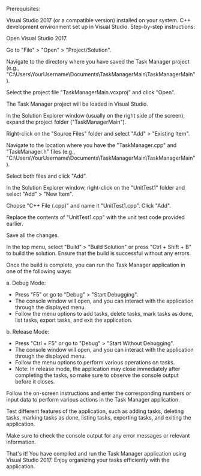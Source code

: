 Prerequisites:

Visual Studio 2017 (or a compatible version) installed on your system.
C++ development environment set up in Visual Studio.
Step-by-step instructions:

Open Visual Studio 2017.

Go to "File" > "Open" > "Project/Solution".

Navigate to the directory where you have saved the Task Manager project (e.g., "C:\Users\YourUsername\Documents\TaskManagerMain\TaskManagerMain").

Select the project file "TaskManagerMain.vcxproj" and click "Open".

The Task Manager project will be loaded in Visual Studio.

In the Solution Explorer window (usually on the right side of the screen), expand the project folder ("TaskManagerMain").

Right-click on the "Source Files" folder and select "Add" > "Existing Item".

Navigate to the location where you have the "TaskManager.cpp" and "TaskManager.h" files (e.g., "C:\Users\YourUsername\Documents\TaskManagerMain\TaskManagerMain").

Select both files and click "Add".

In the Solution Explorer window, right-click on the "UnitTest1" folder and select "Add" > "New Item".

Choose "C++ File (.cpp)" and name it "UnitTest1.cpp". Click "Add".

Replace the contents of "UnitTest1.cpp" with the unit test code provided earlier.

Save all the changes.

In the top menu, select "Build" > "Build Solution" or press "Ctrl + Shift + B" to build the solution. Ensure that the build is successful without any errors.

Once the build is complete, you can run the Task Manager application in one of the following ways:

a. Debug Mode:
- Press "F5" or go to "Debug" > "Start Debugging".
- The console window will open, and you can interact with the application through the displayed menu.
- Follow the menu options to add tasks, delete tasks, mark tasks as done, list tasks, export tasks, and exit the application.

b. Release Mode:
- Press "Ctrl + F5" or go to "Debug" > "Start Without Debugging".
- The console window will open, and you can interact with the application through the displayed menu.
- Follow the menu options to perform various operations on tasks.
- Note: In release mode, the application may close immediately after completing the tasks, so make sure to observe the console output before it closes.

Follow the on-screen instructions and enter the corresponding numbers or input data to perform various actions in the Task Manager application.

Test different features of the application, such as adding tasks, deleting tasks, marking tasks as done, listing tasks, exporting tasks, and exiting the application.

Make sure to check the console output for any error messages or relevant information.

That's it! You have compiled and run the Task Manager application using Visual Studio 2017. Enjoy organizing your tasks efficiently with the application.
